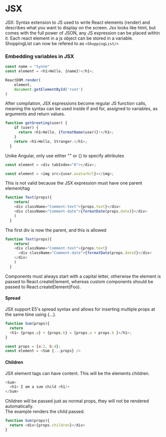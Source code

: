 
# JSX

JSX: Syntax extension to JS used to write React elements (render) and describes what you want to display on the screen.
Jsx looks like html, but comes with the full power of JSON, any JS expression can be placed within it.
Each react element in a js object can be stored in a variable.\
ShoppingList can now be refered to as `<ShoppingList/>`

### Embedding variables in JSX
```javascript
const name = "Synne"
const element = <h1>Hello, {name}!</h1>;

ReactDOM.render(
    element,
    document.getElementById('root')
)
```

After compilation, JSX espressions become regular JS function calls, meaning the syntax can be used 
inside if and for, assigned to variables, as arguments and return values.

```javascript
function getGreeting(user) {
    if (user) {
      return <h1>Hello, {formatName(user)}!</h1>;
    }
    return <h1>Hello, Stranger.</h1>;
  }
```
  
Unike Angular, only use either "" or {} to specify attributes
```javascript
const element = <div tabIndex="0"></div>;

const element = <img src={user.avatarUrl}></img>;
```

This is not valid because the JSX expression must have one parent element/tag
```javascript
function Text(props){
    return(
    <div className="Comment-text">{props.text}</div>
    <div className="Comment-date">{formatDate(props.date)}</div>
    )
  }
```

The first div is now the parent, and this is allowed
```javascript
function Text(props){
    return(
    <div className="Comment-text">{props.text}
      <div className="Comment-date">{formatDate(props.date)}</div>
    </div>
    )
  }
```

Components must always start with a capital letter, otherwise the element is passed to React.createElement,
whereas custom components should be passed to React.createElement(Foo).

#### Spread
JSX support E5's spread syntax and allows for inserting multiple props at the same time using {...}.

```javascript
function Sum(props){
  return
  <h1> {props.a} + {props.b} = {props.a + props.b }</h1>;
}

const props = {a:2, b:4};
const element = <Sum {...props} />
```


#### Children
JSX element tags can have content. This will be the elements children.
```javascript
<Sum> 
  <h1> I am a sum child <h1/>
</Sum>
```

Children will be passed just as normal props, they will not be rendered automatically.\
The example renders the child passed.
```javascript
function Sum(props){
  return <div>{props.children}</div>
}
```